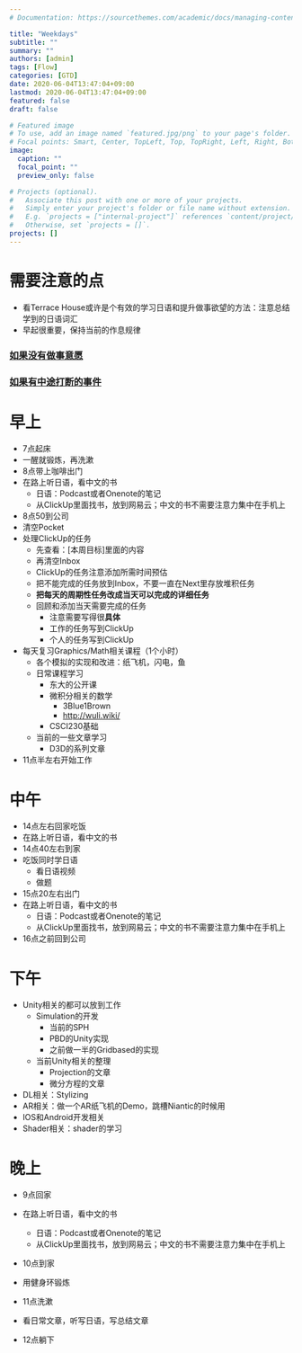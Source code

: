 ```yaml
---
# Documentation: https://sourcethemes.com/academic/docs/managing-content/

title: "Weekdays"
subtitle: ""
summary: ""
authors: [admin]
tags: [Flow]
categories: [GTD]
date: 2020-06-04T13:47:04+09:00
lastmod: 2020-06-04T13:47:04+09:00
featured: false
draft: false

# Featured image
# To use, add an image named `featured.jpg/png` to your page's folder.
# Focal points: Smart, Center, TopLeft, Top, TopRight, Left, Right, BottomLeft, Bottom, BottomRight.
image:
  caption: ""
  focal_point: ""
  preview_only: false

# Projects (optional).
#   Associate this post with one or more of your projects.
#   Simply enter your project's folder or file name without extension.
#   E.g. `projects = ["internal-project"]` references `content/project/deep-learning/index.md`.
#   Otherwise, set `projects = []`.
projects: []
---
```


# 需要注意的点

- 看Terrace House或许是个有效的学习日语和提升做事欲望的方法：注意总结学到的日语词汇
- 早起很重要，保持当前的作息规律

### [如果没有做事意愿](../none-todo)

### [如果有中途打断的事件](../interruption)

# 早上

- 7点起床
- 一醒就锻炼，再洗漱
- 8点带上咖啡出门
- 在路上听日语，看中文的书
  - 日语：Podcast或者Onenote的笔记
  - 从ClickUp里面找书，放到网易云；中文的书不需要注意力集中在手机上
- 8点50到公司
- 清空Pocket
- 处理ClickUp的任务
  - 先查看：[本周目标]里面的内容
  - 再清空Inbox
  - ClickUp的任务注意添加所需时间预估
  - 把不能完成的任务放到Inbox，不要一直在Next里存放堆积任务
  - **把每天的周期性任务改成当天可以完成的详细任务**
  - 回顾和添加当天需要完成的任务
    - 注意需要写得很**具体**
    - 工作的任务写到ClickUp
    - 个人的任务写到ClickUp
- 每天复习Graphics/Math相关课程（1个小时）
  - 各个模拟的实现和改进：纸飞机，闪电，鱼
  - 日常课程学习
    - 东大的公开课
    - 微积分相关的数学
      - 3Blue1Brown
      - http://wuli.wiki/
    - CSCI230基础
  - 当前的一些文章学习
    - D3D的系列文章
- 11点半左右开始工作

# 中午

- 14点左右回家吃饭
- 在路上听日语，看中文的书
- 14点40左右到家
- 吃饭同时学日语
  - 看日语视频
  - 做题
- 15点20左右出门
- 在路上听日语，看中文的书
  - 日语：Podcast或者Onenote的笔记
  - 从ClickUp里面找书，放到网易云；中文的书不需要注意力集中在手机上
- 16点之前回到公司

# 下午

- Unity相关的都可以放到工作
  - Simulation的开发
    - 当前的SPH
    - PBD的Unity实现
    - 之前做一半的Gridbased的实现
  - 当前Unity相关的整理
    - Projection的文章
    - 微分方程的文章
- DL相关：Stylizing
- AR相关：做一个AR纸飞机的Demo，跳槽Niantic的时候用
- IOS和Android开发相关
- Shader相关：shader的学习

# 晚上

- 9点回家

- 在路上听日语，看中文的书
  - 日语：Podcast或者Onenote的笔记
  - 从ClickUp里面找书，放到网易云；中文的书不需要注意力集中在手机上
- 10点到家
- 用健身环锻炼
- 11点洗漱
- 看日常文章，听写日语，写总结文章
- 12点躺下